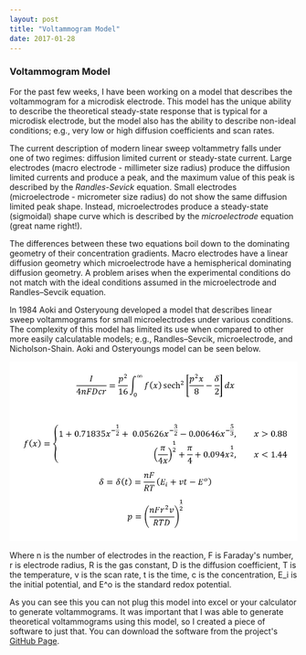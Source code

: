 ```yaml
---
layout: post
title: "Voltammogram Model"
date: 2017-01-28
---
```


### Voltammogram Model
For the past few weeks, I have been working on a model that describes the voltammogram for a microdisk electrode. This model has the unique ability to describe the theoretical steady-state response that is typical for a microdisk electrode, but the model also has the ability to describe non-ideal conditions; e.g., very low or high diffusion coefficients and scan rates.

The current description of modern linear sweep voltammetry falls under one of two regimes: diffusion limited current or steady-state current. Large electrodes (macro electrode - millimeter size radius) produce the diffusion limited currents and produce a peak, and the maximum value of this peak is described by the *Randles-Sevick* equation. Small electrodes (microelectrode - micrometer size radius) do not show the same diffusion limited peak shape. Instead, microelectrodes produce a steady-state (sigmoidal) shape curve which is described by the *microelectrode* equation (great name right!). 

The differences between these two equations boil down to the dominating geometry of their concentration gradients. Macro electrodes have a linear diffusion geometry which microelectrode have a hemispherical dominating diffusion geometry. A problem arises when the experimental conditions do not match with the ideal conditions assumed in the microelectrode and Randles–Sevcik equation. 

In 1984 Aoki and Osteryoung developed a model that describes linear sweep voltammograms for small microelectrodes under various conditions. The complexity of this model has limited its use when compared to other more easily calculatable models; e.g., Randles–Sevcik, microelectrode, and Nicholson-Shain. Aoki and Osteryoungs model can be seen below.

<img src=2017-01-28-photo.PNG>

Where n is the number of electrodes in the reaction, F is Faraday's number, r is electrode radius, R is the gas constant, D is the diffusion coefficient, T is the temperature, v is the scan rate, t is the time, c is the concentration, E_i is the initial potential, and E^o is the standard redox potential.

As you can see this you can not plug this model into excel or your calculator to generate voltammograms. It was important that I was able to generate theoretical voltammograms using this model, so I created a piece of software to just that. You can download the software from the project's [GitHub Page](www.github.com/bhambly0430/Voltammogram_App).
